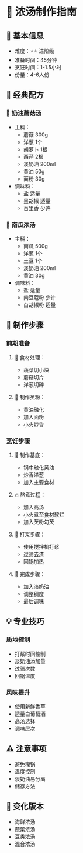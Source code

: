 # 🥣 浓汤制作指南

## 📝 基本信息
- 难度：⭐⭐ 进阶级
- 准备时间：45分钟
- 烹饪时间：1-1.5小时
- 份量：4-6人份

## 🥘 经典配方

### 🥦 奶油蘑菇汤
- 主料：
  - 蘑菇 300g
  - 洋葱 1个
  - 胡萝卜 1根
  - 西芹 2根
  - 淡奶油 200ml
  - 黄油 50g
  - 面粉 30g
- 调味料：
  - 盐 适量
  - 黑胡椒 适量
  - 百里香 少许

### 🥕 南瓜浓汤
- 主料：
  - 南瓜 500g
  - 洋葱 1个
  - 土豆 1个
  - 淡奶油 200ml
  - 黄油 30g
- 调味料：
  - 盐 适量
  - 肉豆蔻粉 少许
  - 白胡椒粉 适量

## 📝 制作步骤

### 前期准备
1. 🔪 食材处理：
   - 蔬菜切小块
   - 蘑菇切片
   - 洋葱切碎

2. 🧈 制作芡粉：
   - 黄油融化
   - 加入面粉
   - 小火炒香

### 烹饪步骤
1. 🥘 制作基底：
   - 锅中融化黄油
   - 炒香洋葱
   - 加入主要食材

2. 🔥 熬煮过程：
   - 加入高汤
   - 小火煮至食材软烂
   - 加入芡粉勾芡

3. 🥄 打浆步骤：
   - 使用搅拌机打浆
   - 过筛去渣
   - 回锅加热

4. 🥛 完成步骤：
   - 加入淡奶油
   - 调整稠度
   - 最后调味

## 💡 专业技巧

### 质地控制
- 打浆时间控制
- 淡奶油添加量
- 过筛次数
- 回锅温度

### 风味提升
- 使用新鲜香草
- 适量白葡萄酒
- 高汤选择
- 调味层次

## ⚠️ 注意事项
- 避免糊锅
- 温度控制
- 淡奶油易分离
- 储存方法

## 🎯 变化版本
- 海鲜浓汤
- 蔬菜浓汤
- 豆类浓汤
- 混合浓汤